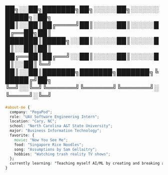 
██╗░░██╗███████╗██╗░░░░░██╗░░░░░░█████╗░██╗
██║░░██║██╔════╝██║░░░░░██║░░░░░██╔══██╗██║
███████║█████╗░░██║░░░░░██║░░░░░██║░░██║██║
██╔══██║██╔══╝░░██║░░░░░██║░░░░░██║░░██║╚═╝
██║░░██║███████╗███████╗███████╗╚█████╔╝██╗
╚═╝░░╚═╝╚══════╝╚══════╝╚══════╝░╚════╝░╚═╝
-------------------------------------------

```css
#about-me {
  company: "PegaPod";
  role: "UAV Software Engineering Intern";
  location: "Cary, NC";
  school: "North Carolina A&T State University";
  major: "Business Information Technology";
  favorite: {
    movie: "Now You See Me";
    food: "Singapore Rice Noodles";
    song: "Assumptions by Sam Gellaitry";
    hobbies: "Watching trash reality TV shows";
  };
  currently learning: "Teaching myself AI/ML by creating and breaking a bunch of projects until something sticks";
}

